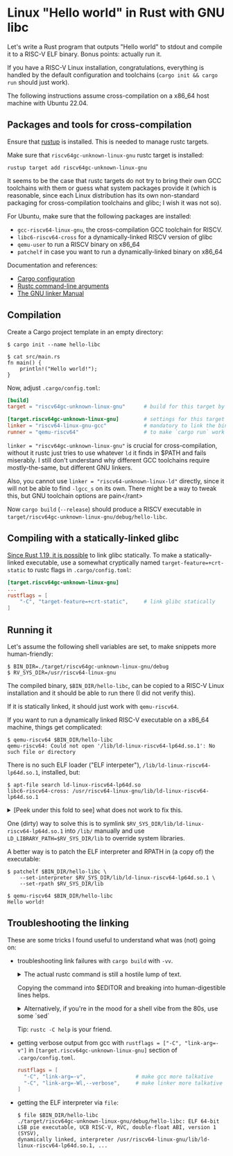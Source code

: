 # Linux "Hello world" in Rust with GNU libc

Let's write a Rust program that outputs "Hello world" to stdout and compile it to a RISC-V 
ELF binary. Bonus points: actually run it.

If you have a RISC-V Linux installation, congratulations, everything is handled by the default
configuration and toolchains (`cargo init && cargo run` should just work).

The following instructions assume cross-compilation on a x86\_64 host machine with Ubuntu 22.04.


## Packages and tools for cross-compilation

Ensure that [rustup](https://rustup.rs/) is installed. This is needed to manage rustc targets.

Make sure that `riscv64gc-unknown-linux-gnu` rustc target is installed:

```console
rustup target add riscv64gc-unknown-linux-gnu
```

It seems to be the case that rustc targets do not try to bring their own GCC toolchains with them 
or guess what system packages provide it (which is reasonable, since each Linux distribution has 
its own non-standard packaging for cross-compilation toolchains and glibc; I wish it was not so).

For Ubuntu, make sure that the following packages are installed:

- `gcc-riscv64-linux-gnu`, the cross-compilation GCC toolchain for RISCV.
- `libc6-riscv64-cross` for a dynamically-linked RISCV version of glibc
- `qemu-user` to run a RISCV binary on x86\_64
- `patchelf` in case you want to run a dynamically-linked binary on x86\_64

Documentation and references:

- [Cargo configuration](https://doc.rust-lang.org/cargo/reference/config.html)
- [Rustc command-line arguments](https://doc.rust-lang.org/rustc/command-line-arguments.html)
- [The GNU linker Manual](https://sourceware.org/binutils/docs/ld/)


## Compilation

Create a Cargo project template in an empty directory:

```console
$ cargo init --name hello-libc

$ cat src/main.rs
fn main() {
    println!("Hello world!");
}
```

Now, adjust `.cargo/config.toml`:

```toml
[build]
target = "riscv64gc-unknown-linux-gnu"      # build for this target by default

[target.riscv64gc-unknown-linux-gnu]        # settings for this target
linker = "riscv64-linux-gnu-gcc"            # mandatory to link the binary
runner = "qemu-riscv64"                     # to make `cargo run` work on x86\_64
```

`linker = "riscv64gc-unknown-linux-gnu"` is crucial for cross-compilation, without it 
rustc just tries to use whatever `ld` it finds in $PATH and fails miserably. I still
don't understand why different GCC toolchains require mostly-the-same, but different 
GNU linkers.

Also, you cannot use `linker = "riscv64-unknown-linux-ld"` directly, since it will not be able 
to find `-lgcc_s` on its own. There might be a way to tweak this, but GNU toolchain options are
pain\</rant\>

Now `cargo build` (`--release`) should produce a RISCV executable in 
`target/riscv64gc-unknown-linux-gnu/debug/hello-libc`.


## Compiling with a statically-linked glibc

[Since Rust 1.19, it is possible](https://stackoverflow.com/a/44387312/621719) to link glibc
statically. To make a statically-linked executable, use a somewhat cryptically named 
`target-feature=+crt-static` to rustc flags in `.cargo/config.toml`:

```toml
[target.riscv64gc-unknown-linux-gnu]
...
rustflags = [
    "-C", "target-feature=+crt-static",     # link glibc statically
]
```

## Running it 

Let's assume the following shell variables are set, to make snippets more human-friendly:

```console
$ BIN_DIR=./target/riscv64gc-unknown-linux-gnu/debug
$ RV_SYS_DIR=/usr/riscv64-linux-gnu
```

The compiled binary, `$BIN_DIR/hello-libc`, can be copied to a RISC-V Linux installation
and it should be able to run there (I did not verify this).

If it is statically linked, it should just work with `qemu-riscv64`.

If you want to run a dynamically linked RISC-V executable on a x86\_64 machine, things
get complicated:

```console
$ qemu-riscv64 $BIN_DIR/hello-libc
qemu-riscv64: Could not open '/lib/ld-linux-riscv64-lp64d.so.1': No such file or directory
```

There is no such ELF loader ("ELF interpeter"), `/lib/ld-linux-riscv64-lp64d.so.1`,
installed, but:

```console
$ apt-file search ld-linux-riscv64-lp64d.so
libc6-riscv64-cross: /usr/riscv64-linux-gnu/lib/ld-linux-riscv64-lp64d.so.1
```

<details>
<summary>[Peek under this fold to see] what does not work to fix this.</summary>
<div>

- trying to change the executable `RPATH` does not change the hardcoded ELF interpeter path.
  It is not a regular shared library and always is an absolute path.

- there seem to be no way to convince the linker to use the interpreter in `$RV_SYS_DIR/lib/`.
  The GNU toolchain insists on hardcoding a specific ELF interpreter path it was itself
  configured with.

</div>
</details>

One (dirty) way to solve this is to symlink `$RV_SYS_DIR/lib/ld-linux-riscv64-lp64d.so.1`
into `/lib/` manually and use `LD_LIBRARY_PATH=$RV_SYS_DIR/lib` to override system libraries.

A better way is to patch the ELF interpreter and RPATH in (a copy of) the executable:

```console
$ patchelf $BIN_DIR/hello-libc \
    --set-interpreter $RV_SYS_DIR/lib/ld-linux-riscv64-lp64d.so.1 \
    --set-rpath $RV_SYS_DIR/lib

$ qemu-riscv64 $BIN_DIR/hello-libc
Hello world!
```


## Troubleshooting the linking

These are some tricks I found useful to understand what was (not) going on:

- troubleshooting link failures with `cargo build` with `-vv`.

  <details>
  <summary> The actual rustc command is still a hostile lump of text. </summary>
  <div>

  ```console
  $ cargo build -vv
     Compiling hello-libc v0.1.0 (/home/user/code/lang/arch/riscv/hello-libc)
       Running `CARGO=/home/user/.rustup/toolchains/nightly-x86_64-unknown-linux-gnu/bin/cargo CARGO_BIN_NAME=hello-libc CARGO_CRATE_NAME=hello_libc CARGO_MANIFEST_DIR=/home/user/code/lang/arch/riscv/hello-libc CARGO_PKG_AUTHORS='' CARGO_PKG_DESCRIPTION='' CARGO_PKG_HOMEPAGE='' CARGO_PKG_LICENSE='' CARGO_PKG_LICENSE_FILE='' CARGO_PKG_NAME=hello-libc CARGO_PKG_REPOSITORY='' CARGO_PKG_RUST_VERSION='' CARGO_PKG_VERSION=0.1.0 CARGO_PKG_VERSION_MAJOR=0 CARGO_PKG_VERSION_MINOR=1 CARGO_PKG_VERSION_PATCH=0 CARGO_PKG_VERSION_PRE='' CARGO_PRIMARY_PACKAGE=1 LD_LIBRARY_PATH='/home/user/code/lang/arch/riscv/hello-libc/target/debug/deps:/home/user/.rustup/toolchains/nightly-x86_64-unknown-linux-gnu/lib:/home/user/.rustup/toolchains/nightly-x86_64-unknown-linux-gnu/lib' rustc --crate-name hello_libc --edition=2021 src/main.rs --error-format=json --json=diagnostic-rendered-ansi,artifacts,future-incompat --crate-type bin --emit=dep-info,link -C embed-bitcode=no -C debuginfo=2 -C metadata=cac59addb6dfe60a -C extra-filename=-cac59addb6dfe60a --out-dir /home/user/code/lang/arch/riscv/hello-libc/target/riscv64gc-unknown-linux-gnu/debug/deps --target riscv64gc-unknown-linux-gnu -C linker=riscv64-linux-gnu-gcc -C incremental=/home/user/code/lang/arch/riscv/hello-libc/target/riscv64gc-unknown-linux-gnu/debug/incremental -L dependency=/home/user/code/lang/arch/riscv/hello-libc/target/riscv64gc-unknown-linux-gnu/debug/deps -L dependency=/home/user/code/lang/arch/riscv/hello-libc/target/debug/deps`
      Finished dev [unoptimized + debuginfo] target(s) in 0.62s
  ```

  </div>
  </details>

  Copying the command into $EDITOR and breaking into human-digestible lines helps.

  <details>
  <summary>Alternatively, if you're in the mood for a shell vibe from the 80s, use some `sed` </summary>
  <div>

  ```console
  $ sed -e 's/ \(CARGO_\|LD_\|-C\|--\|-L\|rustc\|src\)/\n\1/g' < tmp/link-command.txt
  CARGO=/home/user/.rustup/toolchains/nightly-x86_64-unknown-linux-gnu/bin/cargo
  CARGO_BIN_NAME=hello-libc
  CARGO_CRATE_NAME=hello_libc
  CARGO_MANIFEST_DIR=/home/user/code/lang/arch/riscv/hello-libc
  CARGO_PKG_AUTHORS=''
  CARGO_PKG_DESCRIPTION=''
  CARGO_PKG_HOMEPAGE=''
  CARGO_PKG_LICENSE=''
  CARGO_PKG_LICENSE_FILE=''
  CARGO_PKG_NAME=hello-libc
  CARGO_PKG_REPOSITORY=''
  CARGO_PKG_RUST_VERSION=''
  CARGO_PKG_VERSION=0.1.0
  CARGO_PKG_VERSION_MAJOR=0
  CARGO_PKG_VERSION_MINOR=1
  CARGO_PKG_VERSION_PATCH=0
  CARGO_PKG_VERSION_PRE=''
  CARGO_PRIMARY_PACKAGE=1
  LD_LIBRARY_PATH='/home/user/code/lang/arch/riscv/hello-libc/target/debug/deps:/home/user/.rustup/toolchains/nightly-x86_64-unknown-linux-gnu/lib:/home/user/.rustup/toolchains/nightly-x86_64-unknown-linux-gnu/lib'
  rustc
  --crate-name hello_libc
  --edition=2021
  src/main.rs
  --error-format=json
  --json=diagnostic-rendered-ansi,artifacts,future-incompat
  --crate-type bin
  --emit=dep-info,link
  -C embed-bitcode=no
  -C debuginfo=2
  -C metadata=cac59addb6dfe60a
  -C extra-filename=-cac59addb6dfe60a
  --out-dir /home/user/code/lang/arch/riscv/hello-libc/target/riscv64gc-unknown-linux-gnu/debug/deps
  --target riscv64gc-unknown-linux-gnu
  -C linker=riscv64-linux-gnu-gcc
  -C incremental=/home/user/code/lang/arch/riscv/hello-libc/target/riscv64gc-unknown-linux-gnu/debug/incremental
  -L dependency=/home/user/code/lang/arch/riscv/hello-libc/target/riscv64gc-unknown-linux-gnu/debug/deps
  -L dependency=/home/user/code/lang/arch/riscv/hello-libc/target/debug/deps
  ```

  </div>
  </details>

  Tip: `rustc -C help` is your friend.

- getting verbose output from gcc with `rustflags = ["-C", "link-arg=-v"]` in 
  `[target.riscv64gc-unknown-linux-gnu]` section of `.cargo/config.toml`.

  ```toml
  rustflags = [
    "-C", "link-arg=-v",                # make gcc more talkative
    "-C", "link-arg=-Wl,--verbose",     # make linker more talkative
  ]
  ```

- getting the ELF interpreter via `file`: 

  ```console
  $ file $BIN_DIR/hello-libc
  ./target/riscv64gc-unknown-linux-gnu/debug/hello-libc: ELF 64-bit LSB pie executable, UCB RISC-V, RVC, double-float ABI, version 1 (SYSV), 
  dynamically linked, interpreter /usr/riscv64-linux-gnu/lib/ld-linux-riscv64-lp64d.so.1, ...
  ```
